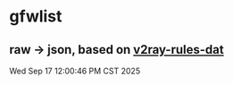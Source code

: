 # gfwlist
## raw -> json, based on [v2ray-rules-dat](https://github.com/Loyalsoldier/v2ray-rules-dat)
Wed Sep 17 12:00:46 PM CST 2025

